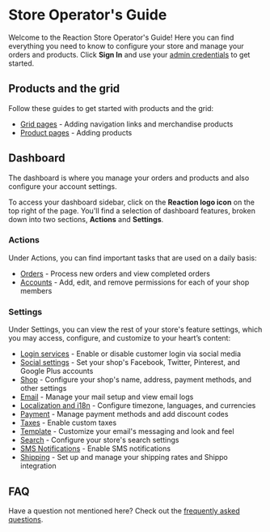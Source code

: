 # Store Operator's Guide

Welcome to the Reaction Store Operator's Guide! Here you can find everything you need to know to configure your store and manage your orders and products. Click **Sign In** and use your [admin credentials](https://docs.reactioncommerce.com/reaction-docs/master/installation) to get started.

## Products and the grid

Follow these guides to get started with products and the grid:

- [Grid pages](/admin/navigation-bar-and-grid.md) - Adding navigation links and merchandise products
- [Product pages](/admin/products.md) - Adding products

## Dashboard

The dashboard is where you manage your orders and products and also configure your account settings.

To access your dashboard sidebar, click on the **Reaction logo icon** on the top right of the page. You'll find a selection of dashboard features, broken down into two sections, **Actions** and **Settings**.

### Actions

Under Actions, you can find important tasks that are used on a daily basis:

- [Orders](/admin/dashboard/orders-admin.md) - Process new orders and view completed orders
- [Accounts](/admin/dashboard/accounts.md) - Add, edit, and remove permissions for each of your shop members

### Settings

Under Settings, you can view the rest of your store's feature settings, which you may access, configure, and customize to your heart’s content:

- [Login services](/admin/dashboard/login-auth-services.md) - Enable or disable customer login via social media
- [Social settings](/admin/dashboard/social-settings.md) - Set your shop's Facebook, Twitter, Pinterest, and Google Plus accounts
- [Shop](/admin/dashboard/shop-admin.md) - Configure your shop's name, address, payment methods, and other settings
- [Email](/admin/dashboard/email-admin.md) - Manage your mail setup and view email logs
- [Localization and i18n](/admin/dashboard/localization-and-i18n.md) - Configure timezone, languages, and currencies
- [Payment](/admin/dashboard/payment.md) - Manage payment methods and add discount codes
- [Taxes](/admin/dashboard/tax.md) - Enable custom taxes
- [Template](/admin/dashboard/template.md) - Customize your email's messaging and look and feel
- [Search](/admin/dashboard/search.md) - Configure your store's search settings
- [SMS Notifications](/admin/dashboard/sms-notifications.md) - Enable SMS notifications
- [Shipping](/admin/dashboard/shipping-admin.md) - Set up and manage your shipping rates and Shippo integration

## FAQ

Have a question not mentioned here? Check out the [frequently asked questions](/admin/faq.md).
